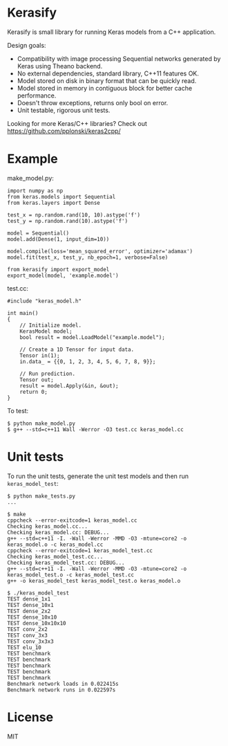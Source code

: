 # Kerasify

Kerasify is small library for running Keras models from a C++ application. 

Design goals:

* Compatibility with image processing Sequential networks generated by Keras using Theano backend.
* No external dependencies, standard library, C++11 features OK.
* Model stored on disk in binary format that can be quickly read.
* Model stored in memory in contiguous block for better cache performance.
* Doesn't throw exceptions, returns only bool on error.
* Unit testable, rigorous unit tests.

Looking for more Keras/C++ libraries? Check out https://github.com/pplonski/keras2cpp/

# Example

make_model.py:

```
import numpy as np
from keras.models import Sequential
from keras.layers import Dense

test_x = np.random.rand(10, 10).astype('f')
test_y = np.random.rand(10).astype('f')

model = Sequential()
model.add(Dense(1, input_dim=10))

model.compile(loss='mean_squared_error', optimizer='adamax')
model.fit(test_x, test_y, nb_epoch=1, verbose=False)

from kerasify import export_model
export_model(model, 'example.model')
```

test.cc:

```
#include "keras_model.h"

int main()
{
    // Initialize model.
    KerasModel model;
    bool result = model.LoadModel("example.model");

    // Create a 1D Tensor for input data.
    Tensor in(1);
    in.data_ = {{0, 1, 2, 3, 4, 5, 6, 7, 8, 9}};

    // Run prediction.
    Tensor out;
    result = model.Apply(&in, &out);
    return 0;
}
```

To test:

```
$ python make_model.py
$ g++ --std=c++11 Wall -Werror -O3 test.cc keras_model.cc
```

# Unit tests

To run the unit tests, generate the unit test models and then run `keras_model_test`:

```
$ python make_tests.py
...

$ make
cppcheck --error-exitcode=1 keras_model.cc
Checking keras_model.cc...
Checking keras_model.cc: DEBUG...
g++ --std=c++11 -I. -Wall -Werror -MMD -O3 -mtune=core2 -o keras_model.o -c keras_model.cc
cppcheck --error-exitcode=1 keras_model_test.cc
Checking keras_model_test.cc...
Checking keras_model_test.cc: DEBUG...
g++ --std=c++11 -I. -Wall -Werror -MMD -O3 -mtune=core2 -o keras_model_test.o -c keras_model_test.cc
g++ -o keras_model_test keras_model_test.o keras_model.o

$ ./keras_model_test
TEST dense_1x1
TEST dense_10x1
TEST dense_2x2
TEST dense_10x10
TEST dense_10x10x10
TEST conv_2x2
TEST conv_3x3
TEST conv_3x3x3
TEST elu_10
TEST benchmark
TEST benchmark
TEST benchmark
TEST benchmark
TEST benchmark
Benchmark network loads in 0.022415s
Benchmark network runs in 0.022597s
```

# License

MIT 
